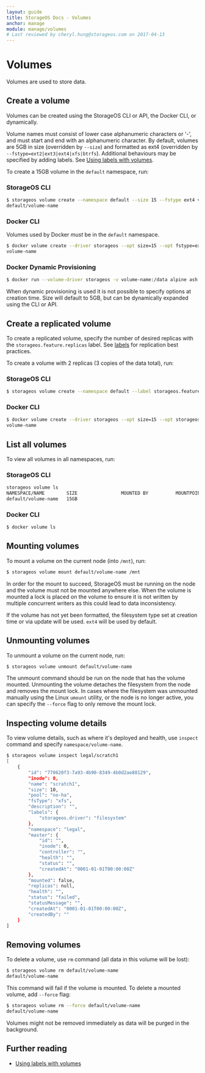 ```yaml
---
layout: guide
title: StorageOS Docs - Volumes
anchor: manage
module: manage/volumes
# Last reviewed by cheryl.hung@storageos.com on 2017-04-13
---
```


# Volumes

Volumes are used to store data.

## Create a volume

Volumes can be created using the StorageOS CLI or API, the Docker CLI, or dynamically.

Volume names must consist of lower case alphanumeric characters or '-', and must start and end with an alphanumeric character. By default, volumes are 5GB in size (overridden by `--size`) and formatted as ext4 (overridden by `--fstype=ext2|ext3|ext4|xfs|btrfs`). Additional behaviours may be specified by adding labels. See [Using labels with volumes](labels.html).

To create a 15GB volume in the `default` namespace, run:

### StorageOS CLI

```bash
$ storageos volume create --namespace default --size 15 --fstype ext4 volume-name
default/volume-name
```

### Docker CLI

Volumes used by Docker *must* be in the `default` namespace.

```bash
$ docker volume create --driver storageos --opt size=15 --opt fstype=ext4 volume-name
volume-name
```

### Docker Dynamic Provisioning

```bash
$ docker run --volume-driver storageos -v volume-name:/data alpine ash -i
```

When dynamic provisioning is used it is not possible to specify options at creation time. Size will default to 5GB, but can be dynamically expanded using the CLI or API.

## Create a replicated volume

To create a replicated volume, specify the number of desired replicas with the `storageos.feature.replicas` label. See [labels](labels.html) for replication best practices.

To create a volume with 2 replicas (3 copies of the data total), run:

### StorageOS CLI

```bash
$ storageos volume create --namespace default --label storageos.feature.replicas=2 volume-name
```

### Docker CLI

```bash
$ docker volume create --driver storageos --opt size=15 --opt storageos.feature.replicas=2 volume-name
volume-name
```

## List all volumes

To view all volumes in all namespaces, run:

### StorageOS CLI

```bash
storageos volume ls
NAMESPACE/NAME        SIZE                MOUNTED BY          MOUNTPOINT          STATUS              REPLICAS
default/volume-name   15GB                                                        active              0/0
```

### Docker CLI

```bash
$ docker volume ls
```

## Mounting volumes

To mount a volume on the current node (into `/mnt`), run:

```bash
$ storageos volume mount default/volume-name /mnt
```

In order for the mount to succeed, StorageOS must be running on the node and the volume must not be mounted anywhere else. When the volume is mounted a lock is placed on the volume to ensure it is not written by multiple concurrent writers as this could lead to data inconsistency.

If the volume has not yet been formatted, the filesystem type set at creation time or via update will be used. `ext4` will be used by default.

## Unmounting volumes

To unmount a volume on the current node, run:

```bash
$ storageos volume unmount default/volume-name
```

The unmount command should be run on the node that has the volume mounted. Unmounting the volume detaches the filesystem from the node and removes the mount lock. In cases where the filesystem was unmounted manually using the Linux `umount` utility, or the node is no longer active, you can specify the `--force` flag to only remove the mount lock.

## Inspecting volume details

To view volume details, such as where it's deployed and health, use `inspect` command and specify `namespace/volume-name`.

```bash
$ storageos volume inspect legal/scratch1
[
    {
        "id": "770620f3-7a93-4b90-8349-4b0d2ae88129",
        "inode": 0,
        "name": "scratch1",
        "size": 10,
        "pool": "no-ha",
        "fsType": "xfs",
        "description": "",
        "labels": {
            "storageos.driver": "filesystem"
        },
        "namespace": "legal",
        "master": {
            "id": "",
            "inode": 0,
            "controller": "",
            "health": "",
            "status": "",
            "createdAt": "0001-01-01T00:00:00Z"
        },
        "mounted": false,
        "replicas": null,
        "health": "",
        "status": "failed",
        "statusMessage": "",
        "createdAt": "0001-01-01T00:00:00Z",
        "createdBy": ""
    }
]
```

## Removing volumes

To delete a volume, use `rm` command (all data in this volume will be lost):

```bash
$ storageos volume rm default/volume-name
default/volume-name
```

This command will fail if the volume is mounted. To delete a mounted volume, add `--force` flag:

```bash
$ storageos volume rm --force default/volume-name
default/volume-name
```

Volumes might not be removed immediately as data will be purged in the background.

## Further reading

- [Using labels with volumes](labels.html)
